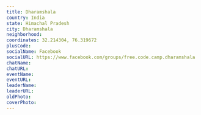 ```yaml
---
title: Dharamshala
country: India
state: Himachal Pradesh
city: Dharamshala
neighborhood: 
coordinates: 32.214304, 76.319672
plusCode:
socialName: Facebook
socialURL: https://www.facebook.com/groups/free.code.camp.dharamshala
chatName:
chatURL:
eventName:
eventURL:
leaderName:
leaderURL:
oldPhoto: 
coverPhoto:
---
```

